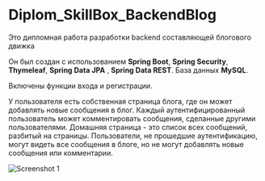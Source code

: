 # Diplom_SkillBox_BackendBlog
Это дипломная работа разработки backend составляющей блогового движка

Он был создан с использованием **Spring Boot**, **Spring Security**, **Thymeleaf**, **Spring Data JPA** , **Spring Data REST**. База данных **MySQL**.

Включены функции входа и регистрации.

У пользователя есть собственная страница блога, где он может добавлять новые сообщения в блог. 
Каждый аутентифицированный пользователь может комментировать сообщения, сделанные другими пользователями. 
Домашняя страница - это список всех сообщений, разбитый на страницы. 
Пользователи, не прошедшие аутентификацию, могут видеть все сообщения в блоге, но не могут добавлять новые сообщения или комментарии.

![Screenshot 1](https://user-images.githubusercontent.com/57046083/113845441-f4143200-97ae-11eb-906c-ebfc26ff2058.png)

